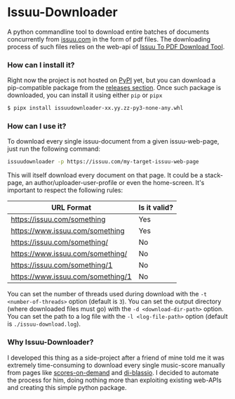 # Issuu-Downloader

A python commandline tool to download entire batches of documents concurrently
from [issuu.com](https://issuu.com) in the form of pdf files. The downloading process of such
files relies on the web-api of [Issuu To PDF Download Tool](https://issuudownload.com).

### How can I install it?
Right now the project is not hosted on [PyPI](https://pypi.org) yet, but you can download a pip-compatible
package from the [releases section](https://github.com/fDero/IssuuDownloader/releases). Once such
package is downloaded, you can install it using either `pip` or `pipx`

```bash
$ pipx install issuudownloader-xx.yy.zz-py3-none-any.whl
```

### How can I use it?
To download every single issuu-document from a given issuu-web-page, just run the following command:
```bash
issuudownloader -p https://issuu.com/my-target-issuu-web-page
```
This will itself download every document on that page. It could be a stack-page, an author/uploader-user-profile
or even the home-screen. It's important to respect the following rules:

| URL Format                        | Is it valid? |
|-----------------------------------|--------------|
| https://issuu.com/something       | Yes          |
| https://www.issuu.com/something   | Yes          |
| https://issuu.com/something/      | No           |
| https://www.issuu.com/something/  | No           |
| https://issuu.com/something/1     | No           |
| https://www.issuu.com/something/1 | No           |

You can set the number of threads used during download with the `-t <number-of-threads>` option (default is `3`).
You can set the output directory (where downloaded files must go) with the `-d <download-dir-path>` option.
You can set the path to a log file with the `-l <log-file-path>` option (default is `./issuu-download.log`).

### Why Issuu-Downloader?
I developed this thing as a side-project after a friend of mine told me it was extremely time-consuming to
download every single music-score manually from pages like [scores-on-demand](https://issuu.com/scoresondemand)
and [di-blassio](https://issuu.com/diblassio). I decided to automate the process for him, doing nothing more
than exploiting existing web-APIs and creating this simple python package.